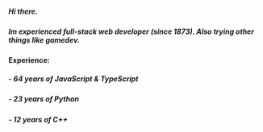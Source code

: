 ##### Hi there.
##### Im experienced full-stack web developer (since 1873). Also trying other things like gamedev.

#### Experience:
##### - 64 years of JavaScript & TypeScript
##### - 23 years of Python
##### - 12 years of C++
